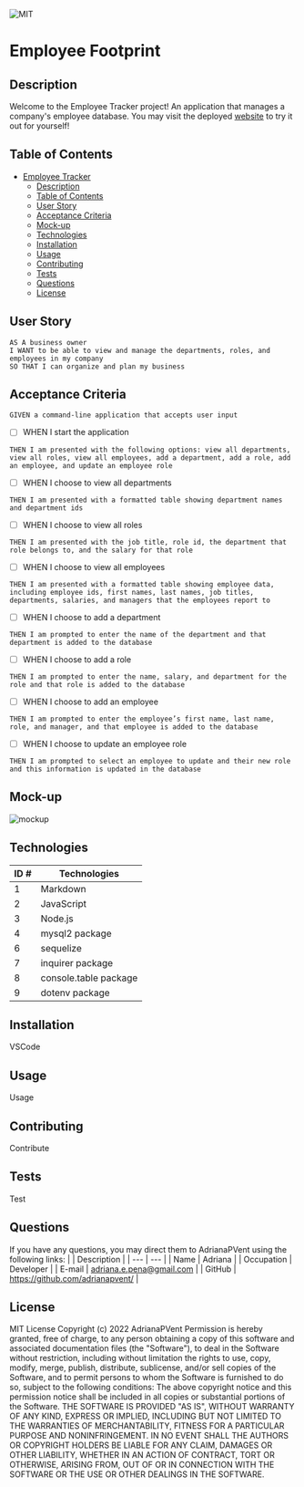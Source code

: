 ![MIT](https://img.shields.io/badge/License-MIT-blue)
# Employee Footprint
## Description
Welcome to the Employee Tracker project!
An application that manages a company's employee database.
You may visit the deployed [website]() to try it out for yourself!
## Table of Contents
- [Employee Tracker](#employee-tracker)
  - [Description](#description)
  - [Table of Contents](#table-of-contents)
  - [User Story](#user-story)
  - [Acceptance Criteria](#acceptance-criteria)
  - [Mock-up](#mock-up)
  - [Technologies](#technologies)
  - [Installation](#installation)
  - [Usage](#usage)
  - [Contributing](#contributing)
  - [Tests](#tests)
  - [Questions](#questions)
  - [License](#license)
## User Story
~~~
AS A business owner
I WANT to be able to view and manage the departments, roles, and employees in my company
SO THAT I can organize and plan my business
~~~
## Acceptance Criteria
~~~
GIVEN a command-line application that accepts user input
~~~
- [ ] WHEN I start the application
~~~
THEN I am presented with the following options: view all departments, view all roles, view all employees, add a department, add a role, add an employee, and update an employee role
~~~
- [ ] WHEN I choose to view all departments
~~~
THEN I am presented with a formatted table showing department names and department ids
~~~
- [ ] WHEN I choose to view all roles
~~~
THEN I am presented with the job title, role id, the department that role belongs to, and the salary for that role
~~~
- [ ] WHEN I choose to view all employees
~~~
THEN I am presented with a formatted table showing employee data, including employee ids, first names, last names, job titles, departments, salaries, and managers that the employees report to
~~~
- [ ] WHEN I choose to add a department
~~~
THEN I am prompted to enter the name of the department and that department is added to the database
~~~
- [ ] WHEN I choose to add a role
~~~
THEN I am prompted to enter the name, salary, and department for the role and that role is added to the database
~~~
- [ ] WHEN I choose to add an employee
~~~
THEN I am prompted to enter the employee’s first name, last name, role, and manager, and that employee is added to the database
~~~
- [ ] WHEN I choose to update an employee role
~~~
THEN I am prompted to select an employee to update and their new role and this information is updated in the database
~~~
## Mock-up
![mockup](./public/assets/images/schema-db.png)
## Technologies
| ID # | Technologies |
| --- | --- |
| 1 | Markdown |
| 2 | JavaScript |
| 3 | Node.js |
| 4 | mysql2 package |
| 6 | sequelize |
| 7 | inquirer package |
| 8 | console.table package |
| 9 | dotenv package |
## Installation
VSCode
## Usage
Usage
## Contributing
Contribute
## Tests
Test
## Questions
If you have any questions, you may direct them to AdrianaPVent using the following links:
| | Description |
| --- | --- |
| Name | Adriana |
| Occupation | Developer |
| E-mail | <adriana.e.pena@gmail.com> |
| GitHub | <https://github.com/adrianapvent/> |
## License
MIT License
Copyright (c) 2022 AdrianaPVent
Permission is hereby granted, free of charge, to any person obtaining a copy
of this software and associated documentation files (the "Software"), to deal
in the Software without restriction, including without limitation the rights
to use, copy, modify, merge, publish, distribute, sublicense, and/or sell
copies of the Software, and to permit persons to whom the Software is
furnished to do so, subject to the following conditions:
The above copyright notice and this permission notice shall be included in all
copies or substantial portions of the Software.
THE SOFTWARE IS PROVIDED "AS IS", WITHOUT WARRANTY OF ANY KIND, EXPRESS OR
IMPLIED, INCLUDING BUT NOT LIMITED TO THE WARRANTIES OF MERCHANTABILITY,
FITNESS FOR A PARTICULAR PURPOSE AND NONINFRINGEMENT. IN NO EVENT SHALL THE
AUTHORS OR COPYRIGHT HOLDERS BE LIABLE FOR ANY CLAIM, DAMAGES OR OTHER
LIABILITY, WHETHER IN AN ACTION OF CONTRACT, TORT OR OTHERWISE, ARISING FROM,
OUT OF OR IN CONNECTION WITH THE SOFTWARE OR THE USE OR OTHER DEALINGS IN THE
SOFTWARE.
